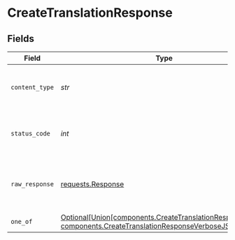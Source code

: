# CreateTranslationResponse


## Fields

| Field                                                                                                                                                                  | Type                                                                                                                                                                   | Required                                                                                                                                                               | Description                                                                                                                                                            |
| ---------------------------------------------------------------------------------------------------------------------------------------------------------------------- | ---------------------------------------------------------------------------------------------------------------------------------------------------------------------- | ---------------------------------------------------------------------------------------------------------------------------------------------------------------------- | ---------------------------------------------------------------------------------------------------------------------------------------------------------------------- |
| `content_type`                                                                                                                                                         | *str*                                                                                                                                                                  | :heavy_check_mark:                                                                                                                                                     | HTTP response content type for this operation                                                                                                                          |
| `status_code`                                                                                                                                                          | *int*                                                                                                                                                                  | :heavy_check_mark:                                                                                                                                                     | HTTP response status code for this operation                                                                                                                           |
| `raw_response`                                                                                                                                                         | [requests.Response](https://requests.readthedocs.io/en/latest/api/#requests.Response)                                                                                  | :heavy_check_mark:                                                                                                                                                     | Raw HTTP response; suitable for custom response parsing                                                                                                                |
| `one_of`                                                                                                                                                               | [Optional[Union[components.CreateTranslationResponseJSON, components.CreateTranslationResponseVerboseJSON]]](../../models/operations/createtranslationresponsebody.md) | :heavy_minus_sign:                                                                                                                                                     | OK                                                                                                                                                                     |